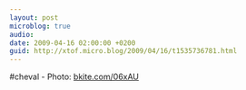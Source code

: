 ```yaml
---
layout: post
microblog: true
audio: 
date: 2009-04-16 02:00:00 +0200
guid: http://xtof.micro.blog/2009/04/16/t1535736781.html
---
```

#cheval - Photo: [bkite.com/06xAU](http://bkite.com/06xAU)
